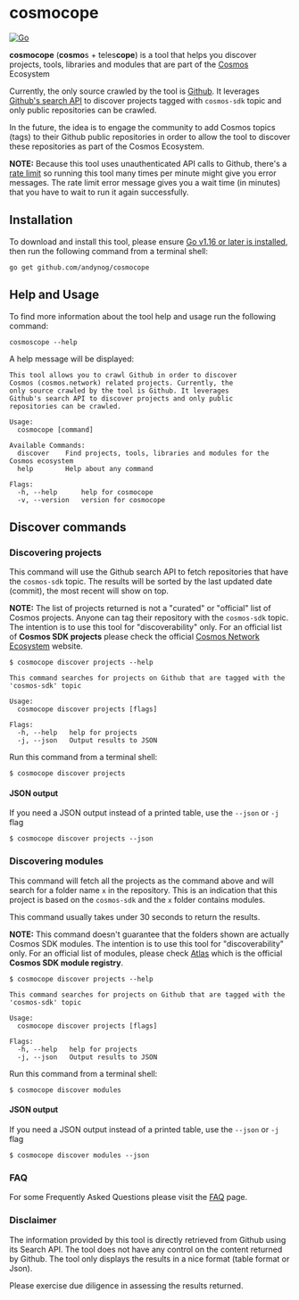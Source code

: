 # cosmocope

[![Go](https://github.com/andynog/cosmocope/actions/workflows/go.yml/badge.svg)](https://github.com/andynog/cosmocope/actions/workflows/go.yml)

**cosmocope** (**cosmo**s + teles**cope**) is a tool that helps you discover projects, tools, libraries and modules that are part of the [Cosmos](https://cosmos.network) Ecosystem

Currently, the only source crawled by the tool is [Github](https://github.com). 
It leverages [Github's search API](https://developer.github.com/v3/search) to discover projects 
tagged with `cosmos-sdk` topic and only public repositories can be crawled. 

In the future, the idea is to engage the community to add Cosmos topics (tags) to their Github public repositories in order to allow 
the tool to discover these repositories as part of the Cosmos Ecosystem.

**NOTE:** Because this tool uses unauthenticated API calls to Github, there's a [rate limit](https://developer.github.com/v3/search/#rate-limit) so running this tool many times per minute might give you error messages. The rate limit error message gives you a wait time (in minutes) that you have to wait to run it again successfully.

## Installation

To download and install this tool, please ensure
[Go v1.16 or later is installed](https://golang.org/dl/), then run the following command from a terminal shell:

```
go get github.com/andynog/cosmocope
```

## Help and Usage 

To find more information about the tool help and usage run the following command:

```
cosmoscope --help
```

A help message will be displayed:

```
This tool allows you to crawl Github in order to discover 
Cosmos (cosmos.network) related projects. Currently, the 
only source crawled by the tool is Github. It leverages 
Github's search API to discover projects and only public 
repositories can be crawled.

Usage:
  cosmocope [command]

Available Commands:
  discover    Find projects, tools, libraries and modules for the Cosmos ecosystem
  help        Help about any command

Flags:
  -h, --help      help for cosmocope
  -v, --version   version for cosmocope
```

## Discover commands

### Discovering projects

This command will use the Github search API to fetch repositories that have the `cosmos-sdk` topic. The results will be sorted by the last updated date (commit), the most recent will show on top.

**NOTE:** The list of projects returned is not a "curated" or "official" list of Cosmos projects. Anyone can tag their repository with the `cosmos-sdk` topic. The intention is to use this tool for "discoverability" only. For an official list of **Cosmos SDK projects** please check the official [Cosmos Network Ecosystem](https://cosmos.network/ecosystem) website.

```
$ cosmocope discover projects --help

This command searches for projects on Github that are tagged with the 'cosmos-sdk' topic

Usage:
  cosmocope discover projects [flags]

Flags:
  -h, --help   help for projects
  -j, --json   Output results to JSON

```
Run this command from a terminal shell:

```
$ cosmocope discover projects
```


#### JSON output

If you need a JSON output instead of a printed table, use the `--json` or `-j` flag

```
$ cosmocope discover projects --json
```

### Discovering modules

This command will fetch all the projects as the command above and will search for a folder name `x` in the repository. This is an indication that this project is based on the `cosmos-sdk` and the `x` folder contains modules. 

This command usually takes under 30 seconds to return the results.

**NOTE:** This command doesn't guarantee that the folders shown are actually Cosmos SDK modules. The intention is to use this tool for "discoverability" only. For an official list of modules, please check [Atlas](https://atlas.cosmos.network) which is the official **Cosmos SDK module registry**.

```
$ cosmocope discover projects --help

This command searches for projects on Github that are tagged with the 'cosmos-sdk' topic

Usage:
  cosmocope discover projects [flags]

Flags:
  -h, --help   help for projects
  -j, --json   Output results to JSON

```

Run this command from a terminal shell:

```
$ cosmocope discover modules
```

#### JSON output

If you need a JSON output instead of a printed table, use the `--json` or `-j` flag

```
$ cosmocope discover modules --json
```

### FAQ

For some Frequently Asked Questions please visit the [FAQ](FAQ.md) page.

### Disclaimer

The information provided by this tool is directly retrieved from Github using its Search API. The tool does not have any control on the content returned by Github. The tool only displays the results in a nice format (table format or Json).

Please exercise due diligence in assessing the results returned.